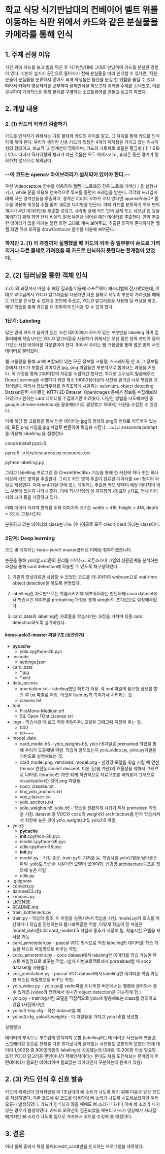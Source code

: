 # 학교 식당 식기반납대의 컨베이어 벨트 위를 이동하는 식판 위에서 카드와 같은 분실물을 카메라를 통해 인식


## 1. 주제 선정 이유

식판 위에 카드를 놓고 밥을 먹은 후 식기반납대에 그대로 반납하여 카드를 분실한 경험이 있다. 식판이 설거지 공간으로 들어가기 전에 분실물을 미리 인식할 수 있다면, 직원분들이 분실물을 분류하지 않아도 되며 학생들은 물건을 분실 할 위험을 줄일 수 있다.
따라서 카메라 영상처리를 공부하여 물체인식을 해보고자 이러한 주제를 선택했고, 이를 공부하며 기계학습을 통해 물체를 구별하는 소프트웨어를 만들고 보고자 하였다.

## 2. 개발 내용

### 2. (1) 카드의 외곽선 검출하기

카드를 인식하기 위해서는 다른 물체와 카드의 차이를 알고, 그 차이를 통해 카드를 인식하게 해야 한다. 우리가 생각한 신용 카드의 특징은 4개의 꼭지점을 가지고 있는 직사각형의 형태이고, 비교적 그 경계선이 명확하며, 카드의 가로세로 비율은 황금비 ( 1: 1.618 ) 이다. 따라서 직사각형의 형태가 아닌 것들은 모두 베제시키고, 휴대폰 등은 경계가 명확하지 않으므로 제외된다.

### --이 코드는 opencv 라이브러리가 설치되어 있어야 한다.--

우선 Videocapture 함수를 이용하여 웹캠 ( 노트북의 경우 노트북 카메라 ) 을 실행시키고, while 문을 이용해 연속적으로 루프를 돌면서 프레임을 받는다. 각각의 프레임에 대해 모든 경계선들을 추출하고, 경계선 끼리의 오차가 크지 않다면 approxPolyDP 함수를 이용해 꼭짓점 수를 줄여 새로운 다각형을 만든다. 이때 카드를 분류하기 위해 변의 개수가 4인 데이터만을 추출할 것이고, 사각형 중에 카드 안의 글자 또는 네모난 칩 등을 제외하기 위해 화면 전체 비율의 일정 부분을 넘어설 때만 데이터를 추출한다. 만약 추출한 데이터가 없을 때에는 웹캠 화면 그대로 계속 보여주고, 추출한 외곽이 존재하다면 웹캠 화면 위에 외곽을 drawContours 함수를 이용해 보여준다.

### 하지만 2. (1) 의 과정까지 실행했을 때 카드의 외곽 중 일부분이 손으로 가려지거나 다른 물체로 가려졌을 때 카드로 인식하지 못한다는 한계점이 있었다.

## 2. (2) 딥러닝을 통한 객체 인식

2.(1) 의 과정까지 마친 후 해당 결과를 이용해 소프트웨어 패스티벌에 전시했었는데, 이대호 교수님께서 YOLO 알고리즘을 사용하면 다른 물체로 테두리 부분이 가려졌을 때에도 카드를 인식할 수 있다고 조언해 주셨고, YOLO 알고리즘을 사용해 딥 러닝을 하고, 해당 학습을 통해 카드를 더 정확하게 인식을 할 수 있게 했다.

### 1단계: Labeling

많은 양의 카드가 들어가 있는 사진 데이터에서 카드가 있는 부분만을 labeling 하여 컴퓨터에게 학습시키는 YOLO 알고리즘을 사용하기 위해서는 우선 많은 양의 카드가 들어가있는 사진 데이터를 다운받아야 한다. 따라서 우리는 웹 크롤링을 통해 많은 양의 사진 데이터를 불러왔다.

웹 크롤링을 통해 url에 포함되어 있는 모든 정보를 크롤링, 스크레이핑 한 후 그 정보들 중에서 카드가 포함된 이미지인 jpg, png 파일들만 부분적으로 뽑아내는 과정을 거쳤다. 이 과정을 통해 200여장의 자료를 수집하긴 했지만, 이대호 교수님이 말씀해주신 Deep Learning을 수행하기 위한 최소 10000장이상의 사진을 얻기란 너무 복잡한 과정이었다. 따라서 웹브라우저를 원격조작에 사용하는 selenium, object detecting Dataset관련 사이트인 KITTI 2D Dataset, OpenImages 등에서 정보를 수집해보려 하였으나 원하는 card 데이터를 수집하기란 어려웠다. 다양한 방법을 시도해보던 중 google chrome extention을 활용해보기로 결정했고 1500장 가량을 수집할 수 있었다.

이제 해당 웹 크롤링을 통해 받은 데이터는 jpg의 형태와 png의 형태로 이루어져 있는데, 모든 png 파일을 jpg 파일로 변환하여 획일화 시킨다. 그리고 anaconda prompt를 이용해 labelImg 을 실행한다. 

conda install pyqt=5 

pyrcc5 -o libs/resources.py resources.qrc 

python labelImg.py 

그리고 labelImg 프로그램 중 Create\RectBox 기능을 통해 한 사진에 하나 또는 하나 이상의 카드 영역을 추출한다. 그리고 카드 영역 추출이 완료된 데이터를 xml 형식의 파일로 저장한다. 이때 xml 파일 안에 있는 데이터는 추출한 카드 영역이 해당 이미지의 어느 부분에 있는지 나타내 준다. 이때 직사각형의 양 꼭지점의 x좌표와 y좌표, 전체 이미지의 크기 등을 저장하고 있다.

이때 데이터 처리의 편의를 위해 이미지의 크기는 width = 416, height = 416, depth = 3으로 고정시킨다. 

분류하고 있는 데이터의 class는 카드 하나이므로 모두 credit_card 이라는 class이다.

### 2단계: Deep learning

코드 및 데이터는 keras-yolo3-master폴더로 이메일 첨부하겠습니다.

논문을 통해 yolo알고리즘의 원리를 파악하고 오픈소스내 파일의 상관관계를 분석하는 과정을 통해 card detection에 적용할 수 있도록 재구성하였다. 

1. 기존의 영상자료만 사용할 수 있었던 코드를 리니어하여 webcam으로 real-time object detection을 하도록 변형했다.

2. labelImg한 자료만으로는 학습시키기에 역부족이라는 판단하에 coco dataset에서 학습시킨 데이터를 pretraining 과정을 통해 weight의 초기값으로 설정해주었다.

3. card_data의 labelImg한 자료들을 학습시키는 과정을 거치며 최종 card detection하도록 설계하였다.

#### keras-yolo3-master 파일구조 (상관관계)

- __pycache__
  * yolo.cpython-36.pyc
- .vscode
  * settings.json
- card_data
  * *.jpg
  * *.xml
- data_access
  * annotation.txt - labeling했던 좌표가 저장. 각 xml 파일의 필요한 정보를 뽑은 후 txt 파일로 저장. 이것을 train.py가 가져가서 처리하는 것.
  * classes.txt
- font
  * FiraMono-Medium.otf
  * SIL Open FOnt License.txt
- logs - 학습시킬 때 로그 저장 파일이며, 모델을 그때그때 저장해 주는 것.
  * 000
  * ep~~~
- model_data
  * card_model.h5 - yolo_weights.h5, yolo.h5파일로 pretrained 작업을 통해 우리가 도출해낸 파일. 학습이 잘되었는지 yolo_video.py, yolo.py파일을 기반으로 실행해보는 것.
  * card_model.png, retrained_model.png - 신경망 모델을 학습 시킬 때 연산(tensor 연산(gradient descent, 미분 등)을 계산)의 효율성을 위해서 그래프로 나타냄. iteration만 하면 되게 직관적으로 자료구조를 바꿔놓아 그래프로 visualization한 것이 png 파일들.
  * coco_classes.txt
  * tiny_yolo_anchors.txt
  * voc_classes.txt
  * yolo_anchors.txt
  * yolo_weights.h5, yolo.h5 - 학습을 원활하게 시키기 위해 pretrained 작업을 거침. dataset 중 VOC와 coco의 weight와 architecture를 먼저 학습시켜서 저장해 놓은 것이 yolo_weights.h5, yolo.h5 파일.
- yolo3
  * __pycache__
  * __init__.cpython-36.pyc
  * model.cpython-36.pyc
  * utils.cpython-36.pyc
  * __init__.py
  * model.py - 가장 중요. train.py의 기저를 둠. 학습시킬 yolo모델을 담아놓은 파일. yolo도 학습을 시킬거면 모델이 있어야함. 신경망 architecture구조를 정의해 놓은 파일
  * utils.py
- .gitignore
- convert.py
- darknet53.cfg
- kmeans.py
- LICENSE
- README.md
- train_bottleneck.py
- train.py - 학습의 중추. 이 파일을 실행시켜서 학습을 시킴. model.py의 로스를 계산하거나 학습을 진행하는데 톱니바퀴같은 역할. 이렇게 학습이 된 파일은 model_data폴더의 card_model.h5 파일에 중추가 저장이 됨. 학습시킨 모델을 재사용 가능.
- card_annotation.py - pascal VOC 형식으로 직접 labeling한 데이터를 학습 가능한 텍스트 파일명으로 바꾸는 작업.
- coco_annotation.py - coco dataset에서 labeling한 데이터를 학습 가능한 텍스트 파일명으로 바꾸는 작업. (실제 이번프로젝트에서 pretrained할 때 coco dataset을 사용함.)
- voc_annotation.py - pascal VOC dataset에서 labeling한 데이터를 학습 가능한 텍스트 파일명으로 바꾸는 작업.
- yolo_video.py - yolo.py를 vedio파일 리니어한 버전에서는 웹캠에 끌어와서 쓸 수 있게끔.(video와 웹캠에서 실시간 object detection을 가능하게 함.)
- yolo.py - training시킨 모델을 직접적으로 yolo에 활용해보는 class를 정의하고 있음.(사진에서만)
- yolov3-tiny.cfg - 작은 dataset일 때
- yolov3.cfg, yolov3.weights - 이 파일들을 가지고 yolo.h5를 생성함.

실행결과 

데이터의 부족으로 부드럽게 인지하지 못함.(labeling하는데 어려운 사진들과 크롤링, 스크레이핑 등으로 전체를 다운 받다보니까 쓸데없는 사진들도 포함되어 모았던 전체 데이터 1,500장 중 800장가량의 labeling에 성공했는데 대체로 10,000장 이상 필요함. 또한 YOLO 알고리즘 뿐만아니라 객체인식이라는 분야도 처음 도전해보는 분야임에 어떤데이터가 필요한 데이터이며 필요없는 데이터인지 구분하는데 한계가 있음)

## 2. (3) 카드 인식 후 신호 발송

카드의 외곽선이 인식되었을 때 1초길이의 삐 소리가 나도록 하기 위해 다음과 같은 코드를 작성하였다. 기존 코드에 위 코드를 이용하여 삐 소리가 나도록 시도해보았지만 여러 오류가 발생하였다. 카드가 인식되지 않을 때에도 삐 소리가 나거나 아예 삐 소리가 나지 않는 경우가 발생하였다. 카드의 외곽선이 검출되었을 때부터 카드가 영상에서 사라질 때까지만 삐 소리가 나도록 앞으로 계속해서 코드를 수정해 볼 예정이다.

## 3. 결론

여러 물체 중에서 특정 물체(credit_card)만을 인식하는 프로그램을 제작했다.
